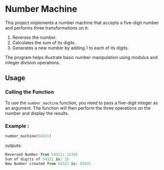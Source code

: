 # Number Machine

This project implements a number machine that accepts a five-digit number and performs three transformations on it:

1. Reverses the number.
2. Calculates the sum of its digits.
3. Generates a new number by adding 1 to each of its digits.

The program helps illustrate basic number manipulation using modulus and integer division operations.

## Usage

### Calling the Function

To use the `number_machine` function, you need to pass a five-digit integer as an argument. The function will then perform the three operations on the number and display the results.

### Example :

```python
number_machine(54321)
```

outputs:

```python
Reversed Number from 54321: 12345
Sum of digits of 54321 is: 15
New Number created from 54321 is: 65432
```
